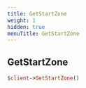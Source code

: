 ```yaml
---
title: GetStartZone
weight: 1
hidden: true
menuTitle: GetStartZone
---
```

## GetStartZone
```perl
$client->GetStartZone()
```